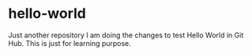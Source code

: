 # hello-world
Just another repository
I am doing the changes to test Hello World in Git Hub.
This is just for learning purpose.
